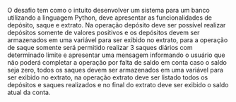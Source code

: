 O desafio tem como o intuito desenvolver um sistema para um banco utilizando a linguagem Python, deve apresentar as 
funcionalidades de depósito, saque e extrato. Na operação depósito deve ser possível realizar depósitos somente de valores 
positivos e os depósitos devem ser armazenados em uma variável para ser exibido no extrato, para a operação de saque somente 
será permitido realizar 3 saques diários com determinado limite e apresentar uma mensagem informando o usuário que não poderá 
completar a operação por falta de saldo em conta caso o saldo seja zero, todos os saques devem ser armazenados em uma variável 
para ser exibido no extrato, na operação extrato deve ser listado todos os depósitos e saques realizados e no final do extrato 
deve ser exibido o saldo atual da conta.